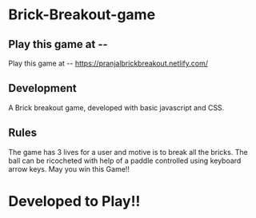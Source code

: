 # Brick-Breakout-game
## Play this game at --
Play this game at -- https://pranjalbrickbreakout.netlify.com/
## Development
A Brick breakout game, developed with basic javascript and CSS. 
## Rules
The game has 3 lives for a user and motive is to break all the bricks. The ball can be ricocheted with help of a paddle controlled using keyboard arrow keys. May you win this Game!! 
# Developed to Play!!
